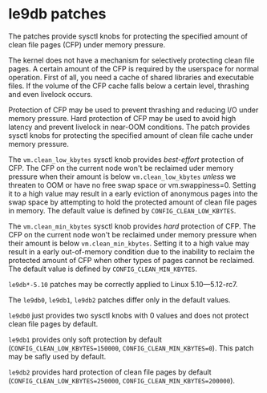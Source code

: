 
# le9db patches

The patches provide sysctl knobs for protecting the specified amount of clean file pages (CFP) under memory pressure.

The kernel does not have a mechanism for selectively protecting clean file pages. A certain amount of the CFP is required by the userspace for normal operation. First of all, you need a cache of shared libraries and executable files. If the volume of the CFP cache falls below a certain level, thrashing and even livelock occurs.

Protection of CFP may be used to prevent thrashing and reducing I/O under memory pressure. Hard protection of CFP may be used to avoid high latency and prevent livelock in near-OOM conditions. The patch provides sysctl knobs for protecting the specified amount of clean file cache under memory pressure.

The `vm.clean_low_kbytes` sysctl knob provides *best-effort* protection of CFP. The CFP on the current node won't be reclaimed uder memory pressure when their amount is below `vm.clean_low_kbytes` *unless* we threaten to OOM or have no free swap space or vm.swappiness=0. Setting it to a high value may result in a early eviction of anonymous pages into the swap space by attempting to hold the protected amount of clean file pages in memory. The default value is defined by `CONFIG_CLEAN_LOW_KBYTES`.

The `vm.clean_min_kbytes` sysctl knob provides *hard* protection of CFP. The CFP on the current node won't be reclaimed under memory pressure when their amount is below `vm.clean_min_kbytes`. Setting it to a high value may result in a early out-of-memory condition due to the inability to reclaim the protected amount of CFP when other types of pages cannot be reclaimed. The default value is defined by `CONFIG_CLEAN_MIN_KBYTES`.

`le9db*-5.10` patches may be correctly applied to Linux 5.10—5.12-rc7.

The `le9db0`, `le9db1`, `le9db2` patches differ only in the default values.

`le9db0` just provides two sysctl knobs with 0 values and does not protect clean file pages by default.

`le9db1` provides only soft protection by default (`CONFIG_CLEAN_LOW_KBYTES=150000`, `CONFIG_CLEAN_MIN_KBYTES=0`). This patch may be safly used by default.

`le9db2` provides hard protection of clean file pages by default (`CONFIG_CLEAN_LOW_KBYTES=250000`, `CONFIG_CLEAN_MIN_KBYTES=200000`).


